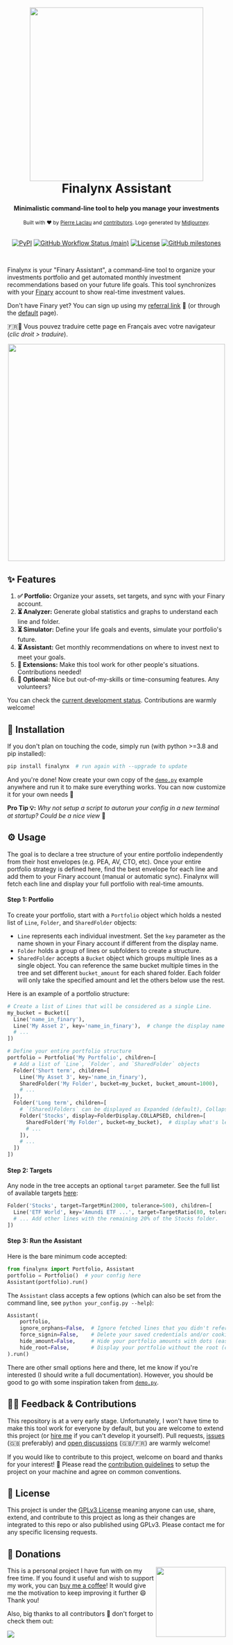 <h1 align="center">
  <a href="https://github.com/MadeInPierre/finalynx">
    <img src="https://github.com/MadeInPierre/finalynx/raw/main/doc/logo_assistant_transparent.png" width="400" />
  </a>
  <br>Finalynx Assistant<br>
</h1>

<div align="center">
  <h4>Minimalistic command-line tool to help you manage your investments</h4>

  <sub>Built with ❤︎ by <a href="https://www.buymeacoffee.com/MadeInPierre">Pierre Laclau</a> and <a href="https://github.com/MadeInPierre/finalynx/graphs/contributors">contributors</a>. Logo generated by <a href="https://midjourney.com">Midjourney</a>.</sub>

  <br><a href="https://pypi.org/project/finalynx/"><img alt="PyPI" src="https://img.shields.io/pypi/v/finalynx?style=flat-square"></a>
  <a href="https://github.com/MadeInPierre/finalynx/actions/workflows/semantic-release.yml"><img alt="GitHub Workflow Status (main)" src="https://img.shields.io/github/actions/workflow/status/madeinpierre/finalynx/semantic-release.yml?branch=main&style=flat-square"></a>
  <a href="https://github.com/MadeInPierre/finalynx/blob/main/LICENSE"><img alt="License" src="https://img.shields.io/github/license/madeinpierre/finalynx?style=flat-square"></a>
  <a href="https://github.com/MadeInPierre/finalynx/milestones"><img alt="GitHub milestones" src="https://img.shields.io/github/milestones/open/madeinpierre/finalynx?color=green&label=milestones&style=flat-square&color=brightgreen"></a>

  <br>
</div>

Finalynx is your "Finary Assistant", a command-line tool to organize your investments portfolio and get automated monthly investment recommendations based on your future life goals.
This tool synchronizes with your [Finary](https://finary.com/) account to show real-time investment values.

Don't have Finary yet? You can sign up using my [referral link](https://finary.com/referral/f8d349c922d1e1c8f0d2) 🌹 (or through the [default](https://finary.com/signup) page).

🇫🇷🥖 Vous pouvez traduire cette page en Français avec votre navigateur (_clic droit > traduire_).

<p align="center">
  <img src="https://github.com/MadeInPierre/finalynx/raw/main/doc/screenshot.png" width="500" />
</p>

## ✨ Features

1. **✅ Portfolio:** Organize your assets, set targets, and sync with your Finary account.
2. **⏳ Analyzer:** Generate global statistics and graphs to understand each line and folder.
3. **⏳ Simulator:** Define your life goals and events, simulate your portfolio's future.
4. **⏳ Assistant:** Get monthly recommendations on where to invest next to meet your goals.
5. **🙏 Extensions:** Make this tool work for other people's situations. Contributions needed!
6. **🙏 Optional:** Nice but out-of-my-skills or time-consuming features. Any volunteers?

You can check the [current development status](https://github.com/users/MadeInPierre/projects/4). Contributions are warmly welcome!

## 🚀 Installation
If you don't plan on touching the code, simply run (with python >=3.8 and pip installed):
```sh
pip install finalynx  # run again with --upgrade to update
```

And you're done! Now create your own copy of the [`demo.py`](https://github.com/MadeInPierre/finalynx/blob/main/examples/demo.py) example anywhere and run it to make sure everything works. You can now customize it for your own needs 🚀

**Pro Tip 💡:** _Why not setup a script to autorun your config in a new terminal at startup? Could be a nice view_ 🤭

## ⚙️ Usage
The goal is to declare a tree structure of your entire portfolio independently from their host envelopes (e.g. PEA, AV, CTO, etc). Once your entire portfolio strategy is defined here, find the best envelope for each line and add them to your Finary account (manual or automatic sync). Finalynx will fetch each line and display your full portfolio with real-time amounts.

#### Step 1: Portfolio

To create your portfolio, start with a `Portfolio` object which holds a nested list of `Line`, `Folder`, and `SharedFolder` objects:
- `Line` represents each individual investment. Set the `key` parameter as the name shown in your Finary account if different from the display name.
- `Folder` holds a group of lines or subfolders to create a structure.
- `SharedFolder` accepts a `Bucket` object which groups multiple lines as a single object. You can reference the same bucket multiple times in the tree and set different `bucket_amount` for each shared folder. Each folder will only take the specified amount and let the others below use the rest.

Here is an example of a portfolio structure:
```python
# Create a list of Lines that will be considered as a single Line.
my_bucket = Bucket([
  Line('name_in_finary'),
  Line('My Asset 2', key='name_in_finary'),  # change the display name
  # ...
])

# Define your entire portfolio structure
portfolio = Portfolio('My Portfolio', children=[
  # Add a list of `Line`, `Folder`, and `SharedFolder` objects
  Folder('Short term', children=[
    Line('My Asset 3', key='name_in_finary'),
    SharedFolder('My Folder', bucket=my_bucket, bucket_amount=1000),
    # ...
  ]),
  Folder('Long term', children=[
    # `(Shared)Folders` can be displayed as Expanded (default), Collapsed, or as a Line
    Folder('Stocks', display=FolderDisplay.COLLAPSED, children=[
      SharedFolder('My Folder', bucket=my_bucket),  # display what's left in the bucket
      # ...
    ]),
    # ...
  ])
])
```

#### Step 2: Targets
Any node in the tree accepts an optional `target` parameter. See the full list of available targets [here](https://github.com/MadeInPierre/finalynx/blob/main/finalynx/portfolio/targets.py):

```python
Folder('Stocks', target=TargetMin(2000, tolerance=500), children=[
  Line('ETF World', key='Amundi ETF ...', target=TargetRatio(80, tolerance=5)),
  # ... Add other lines with the remaining 20% of the Stocks folder.
])
```

#### Step 3: Run the Assistant
Here is the bare minimum code accepted:
```python
from finalynx import Portfolio, Assistant
portfolio = Portfolio()  # your config here
Assistant(portfolio).run()
```

The `Assistant` class accepts a few options (which can also be set from the command line, see `python your_config.py --help`):
```python
Assistant(
    portfolio,
    ignore_orphans=False,  # Ignore fetched lines that you didn't reference in your portfolio.
    force_signin=False,    # Delete your saved credentials and/or cookies session.
    hide_amount=False,     # Hide your portfolio amounts with dots (easier to share).
    hide_root=False,       # Display your portfolio without the root (cosmetic preference).
).run()
```

There are other small options here and there, let me know if you're interested (I should write a full documentation). However, you should be good to go with some inspiration taken from [`demo.py`](https://github.com/MadeInPierre/finalynx/blob/main/examples/demo.py).

## 👨‍💻 Feedback & Contributions
This repository is at a very early stage. Unfortunately, I won't have time to make this tool work for everyone by default, but you are welcome to extend this project (or [hire me](https://www.buymeacoffee.com/MadeInPierre/commissions) if you can't develop it yourself). Pull requests, [issues](https://github.com/MadeInPierre/finalynx/issues/new) (🇬🇧 preferably) and [open discussions](https://github.com/MadeInPierre/finalynx/discussions/new) (🇬🇧/🇫🇷) are warmly welcome!

If you would like to contribute to this project, welcome on board and thanks for your interest! 🎉 Please read the [contribution guidelines](https://github.com/MadeInPierre/finalynx/blob/main/CONTRIBUTING.md) to setup the project on your machine and agree on common conventions.

## 📄 License
This project is under the [GPLv3 License](https://github.com/MadeInPierre/finalynx/blob/main/LICENSE) meaning anyone can use, share, extend, and contribute to this project as long as their changes are integrated to this repo or also published using GPLv3. Please contact me for any specific licensing requests.

## 💌 Donations
[<img align="right" src="https://www.mathisplumail.com/wp-content/uploads/2021/04/coffee.png" width="161" />](https://www.buymeacoffee.com/MadeInPierre)
This is a personal project I have fun with on my free time. If you found it useful and wish to support my work, you can [buy me a coffee](https://www.buymeacoffee.com/MadeInPierre)! It would give me the motivation to keep improving it further :smile: Thank you!

Also, big thanks to all contributors 🌹 don't forget to check them out:

<a href="https://github.com/MadeInPierre/finalynx/graphs/contributors">
  <img src="https://contrib.rocks/image?repo=MadeInPierre/finalynx" />
</a>

<!-- Breaking: :boom:

Minor: :sparkles::children_crossing::lipstick::iphone::egg::chart_with_upwards_trend:

Patch: :ambulance::lock::bug::zap::goal_net::alien::wheelchair::speech_balloon::mag::apple::penguin::checkered_flag::robot::green_apple: -->
